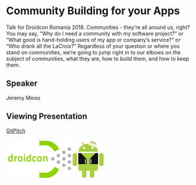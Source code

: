 # Community Building for your Apps
Talk for Droidcon Romania 2018. Communities - they’re all around us, right? You may say, “Why do I need a community with my software project?” or “What good is hand-holding users of my app or company’s service?” or “Who drank all the LaCroix?” Regardless of your question or where you stand on communities, we’re going to jump right in to our elbows on the subject of communities, what they are, how to build them, and how to keep them.

## Speaker
Jeremy Meiss

## Viewing Presentation
[GitPitch](https://gitpitch.com/jerdog/talk-community-whatisit/droidconro18)

![dcnyc18logo](assets/image/droidconro18_logo.png)

